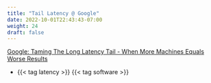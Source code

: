 ```yaml
---
title: "Tail Latency @ Google"
date: 2022-10-01T22:43:43-07:00
weight: 24
draft: false
---
```

[Google: Taming The Long Latency Tail - When More Machines Equals Worse Results](http://highscalability.com/blog/2012/3/12/google-taming-the-long-latency-tail-when-more-machines-equal.html)

- {{< tag latency >}} {{< tag software >}}
